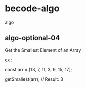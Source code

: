 # becode-algo
algo

## algo-optional-04

Get the Smallest Element of an Array

ex :

const arr = [13, 7, 11, 3, 9, 15, 17];

getSmallest(arr);
// Result: 3